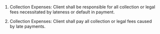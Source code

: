 1. Collection Expenses: Client shall be responsible for all collection or legal fees necessitated by lateness or default in payment.

2. Collection Expenses: Client shall pay all collection or legal fees caused by late payments.